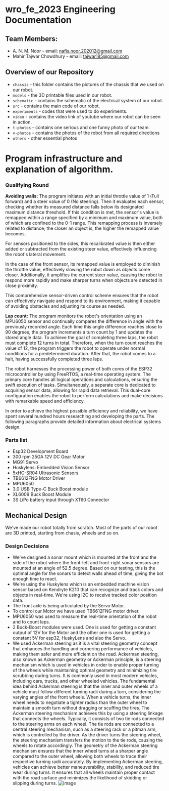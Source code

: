 # wro_fe_2023 Engineering Documentation 
## Team Members:
* A. N. M. Noor - email: nafis.noor.202012@gmail.com
* Mahir Tajwar Chowdhury - email: tajwar185@gmail.com

## Overview of our Repository
 * `chassis` - this folder contains the pictures of the chassis that we used on our robot.  
 * `models` - the 3D printable files used in our robot.
 * `schematic` - contains the schematic of the electrical system of our robot.
 * `src` - contains the main code of our robot.
 * `experiments` - codes that were used to do experiments.
 * `video` - contains the video link of youtube where our robot can be seen in action.
 * `t-photos` - contains one serious and one funny photo of our team.
 * `v-photos` - contains the photos of the robot from all required directions
 * `others` - other essential photos

# Program infrastructure and explanation of algorithm.
### Qualifying Round
**Avoiding walls:**
The program initiates with an initial throttle value of 1 (Full forward) and a steer value of 0 (No steering). Then it evaluates each sensor, checking whether its measured distance falls below its designated maximum distance threshold. If this condition is met, the sensor's value is remapped within a range specified by a minimum and maximum value, both of which are confined to the 0-1 range. This remapping process is inversely related to distance; the closer an object is, the higher the remapped value becomes.

For sensors positioned to the sides, this recalibrated value is then either added or subtracted from the existing steer value, effectively influencing the robot's lateral movement.

In the case of the front sensor, its remapped value is employed to diminish the throttle value, effectively slowing the robot down as objects come closer. Additionally, it amplifies the current steer value, causing the robot to respond more rapidly and make sharper turns when objects are detected in close proximity.

This comprehensive sensor-driven control scheme ensures that the robot can effectively navigate and respond to its environment, making it capable of avoiding obstacles and adjusting its course as needed.

**Lap count:**
The program monitors the robot's orientation using an MPU6050 sensor and continually compares the difference in angle with the previously recorded angle. Each time this angle difference reaches close to 90 degrees, the program increments a turn count by 1 and updates the stored angle data. To achieve the goal of completing three laps, the robot must complete 12 turns in total.
Therefore, when the turn count reaches the value of 12, the program triggers the robot to operate under normal conditions for a predetermined duration. After that, the robot comes to a halt, having successfully completed three laps.

The robot harnesses the processing power of both cores of the ESP32 microcontroller by using FreeRTOS, a real-time operating system. The primary core handles all logical operations and calculations, ensuring the swift execution of tasks. Simultaneously, a separate core is dedicated to acquiring sensor data, allowing for rapid data retrieval. This dual-core configuration enables the robot to perform calculations and make decisions with remarkable speed and efficiency.

In order to achieve the highest possible efficiency and reliability, we have spent several hundred hours researching and developing the parts. The following paragraphs provide detailed information about electrical systems design.

### Parts list
* Esp32 Development Board
* 300 rpm 25GA 12V DC Gear Motor
* MG91 Servo
* Huskylens: Embedded Vision Sensor
* 5xHC-SR04 Ultrasonic Sensors
* TB6612FNG Motor Driver
* MPU6050
* 3.0 USB Type-C Buck Boost module
* XL6009 Buck Boost Module
* 3S LiPo battery input through XT60 Connector

## Mechanical Design
We've made our robot totally from scratch. Most of the parts of our robot are 3D printed, starting from chasis, wheels and so on.

### Design Decisions
* We've designed a sonar mount which is mounted at the front and the side of the robot where the front-left and front-right sonar sensors are mounted at an angle of 52.5 degree. Based on our testing, this is the optimal angle for the sonars to detect walls ahead of time, giving the bot enough time to react.
* We're using the Huskylens which is an embedded machine vision sensor based on Kendryte K210 that can recognize and track colors and objects in real-time. We're using I2C to receive tracked color position data.
* The front axle is being articulated by the Servo Motor.
* To control our Motor we have used TB6612FNG motor driver.
* MPU6050 was used to measure the real-time orientation of the robot and to count laps.
* 2 Buck-Boost modules were used. One is used for getting a constant output of 12V for the Motor and the other one is used for getting a constant 5V for esp32, HuskyLens and also the Servo.
* We used Ackerman steering as it is a vital steering geometry concept that enhances the handling and cornering performance of vehicles, making them safer and more efficient on the road. Ackerman steering, also known as Ackerman geometry or Ackerman principle, is a steering mechanism which is used in vehicles in order to enable proper turning of the wheels while maintaining optimal geometry and minimizing tire scrubbing during turns. It is commonly used in most modern vehicles, including cars, trucks, and other wheeled vehicles.
The fundamental idea behind Ackerman steering is that the inner and outer wheels of a vehicle must follow different turning radii during a turn, considering the varying angles of the front wheels. When a vehicle turns, the inner wheel needs to negotiate a tighter radius than the outer wheel to maintain a smooth turn without dragging or scuffing the tires. The Ackerman steering mechanism achieves this by using a steering linkage that connects the wheels. Typically, it consists of two tie rods connected to the steering arms on each wheel. The tie rods are connected to a central steering mechanism, such as a steering rack or a pitman arm, which is controlled by the driver. As the driver turns the steering wheel, the steering mechanism transfers the motion to the tie rods, causing the wheels to rotate accordingly. The geometry of the Ackerman steering mechanism ensures that the inner wheel turns at a sharper angle compared to the outer wheel, allowing both wheels to trace their respective turning radii accurately. By implementing Ackerman steering, vehicles can achieve better maneuverability, stability, and reduced tire wear during turns. It ensures that all wheels maintain proper contact with the road surface and minimizes the likelihood of skidding or slipping during turns.
![image](https://github.com/Ahnaf-nub/Mecha-404/assets/76505613/5aab9af5-65b7-4ce1-a794-1a9a6564b4d6)

